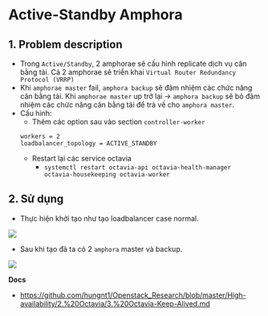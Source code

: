 # Active-Standby Amphora

## 1. Problem description 
- Trong `Active/Standby`, 2 amphorae sẽ cấu hình replicate dịch vụ cân bằng tải. Cả 2 amphorae sẽ triển khai `Virtual Router Redundancy Protocol (VRRP)`
- Khi `amphorae master` fail, `amphora backup` sẽ đảm nhiệm các chức năng cân bằng tải. Khi `amphorae master` up trở lại -> `amphora backup` sẽ bỏ đảm nhiệm các chức năng cân bằng tải để trả về cho `amphora master`.
- Cấu hình:
    + Thêm các option sau vào section `controller-worker`
    ```
    workers = 2
    loadbalancer_topology = ACTIVE_STANDBY
    ```
    + Restart lại các service octavia
        + `systemctl restart octavia-api octavia-health-manager octavia-housekeeping octavia-worker`

## 2. Sử dụng
- Thực hiện khởi tạo như tạo loadbalancer case normal.

![](https://i.ibb.co/BZDjxKq/2021-12-17-16-49.png)

- Sau khi tạo đã ta có 2 `amphora` master và backup.

![](https://i.ibb.co/B2nXzdw/2021-12-17-16-52.png)


__Docs__
- https://github.com/hungnt1/Openstack_Research/blob/master/High-availability/2.%20Octavia/3.%20Octavia-Keep-Alived.md